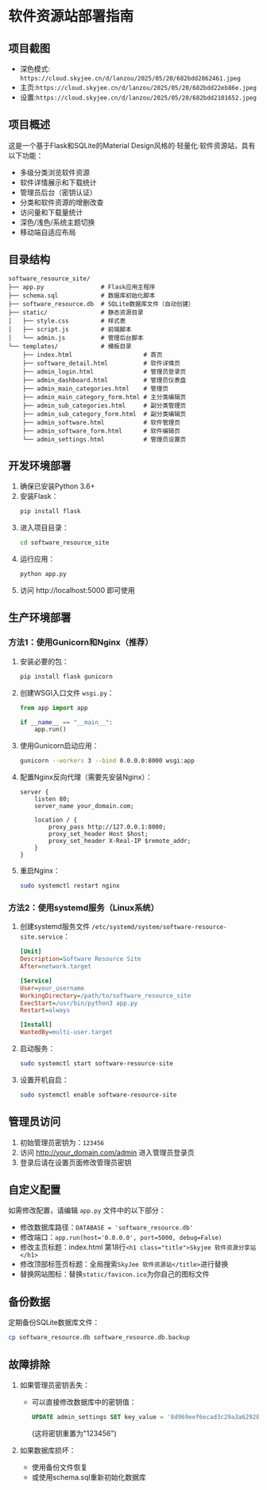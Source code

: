 # 软件资源站部署指南
## 项目截图
- 深色模式: `https://cloud.skyjee.cn/d/lanzou/2025/05/20/682bdd2862461.jpeg`
- 主页:`https://cloud.skyjee.cn/d/lanzou/2025/05/20/682bdd22eb86e.jpeg`
- 设置:`https://cloud.skyjee.cn/d/lanzou/2025/05/20/682bdd2101652.jpeg`
## 项目概述

这是一个基于Flask和SQLite的Material Design风格的·轻量化·软件资源站，具有以下功能：

- 多级分类浏览软件资源
- 软件详情展示和下载统计
- 管理员后台（密钥认证）
- 分类和软件资源的增删改查
- 访问量和下载量统计
- 深色/浅色/系统主题切换
- 移动端自适应布局

## 目录结构

```
software_resource_site/
├── app.py                # Flask应用主程序
├── schema.sql            # 数据库初始化脚本
├── software_resource.db  # SQLite数据库文件（自动创建）
├── static/               # 静态资源目录
│   ├── style.css         # 样式表
│   ├── script.js         # 前端脚本
│   └── admin.js          # 管理后台脚本
└── templates/            # 模板目录
    ├── index.html                    # 首页
    ├── software_detail.html          # 软件详情页
    ├── admin_login.html              # 管理员登录页
    ├── admin_dashboard.html          # 管理员仪表盘
    ├── admin_main_categories.html    # 管理页
    ├── admin_main_category_form.html # 主分类编辑页
    ├── admin_sub_categories.html     # 副分类管理页
    ├── admin_sub_category_form.html  # 副分类编辑页
    ├── admin_software.html           # 软件管理页
    ├── admin_software_form.html      # 软件编辑页
    └── admin_settings.html           # 管理员设置页
```

## 开发环境部署

1. 确保已安装Python 3.6+
2. 安装Flask：
   ```bash
   pip install flask
   ```
3. 进入项目目录：
   ```bash
   cd software_resource_site
   ```
4. 运行应用：
   ```bash
   python app.py
   ```
5. 访问 http://localhost:5000 即可使用

## 生产环境部署

### 方法1：使用Gunicorn和Nginx（推荐）

1. 安装必要的包：
   ```bash
   pip install flask gunicorn
   ```

2. 创建WSGI入口文件 `wsgi.py`：
   ```python
   from app import app
   
   if __name__ == "__main__":
       app.run()
   ```

3. 使用Gunicorn启动应用：
   ```bash
   gunicorn --workers 3 --bind 0.0.0.0:8000 wsgi:app
   ```

4. 配置Nginx反向代理（需要先安装Nginx）：
   ```nginx
   server {
       listen 80;
       server_name your_domain.com;
       
       location / {
           proxy_pass http://127.0.0.1:8000;
           proxy_set_header Host $host;
           proxy_set_header X-Real-IP $remote_addr;
       }
   }
   ```

5. 重启Nginx：
   ```bash
   sudo systemctl restart nginx
   ```

### 方法2：使用systemd服务（Linux系统）

1. 创建systemd服务文件 `/etc/systemd/system/software-resource-site.service`：
   ```ini
   [Unit]
   Description=Software Resource Site
   After=network.target
   
   [Service]
   User=your_username
   WorkingDirectory=/path/to/software_resource_site
   ExecStart=/usr/bin/python3 app.py
   Restart=always
   
   [Install]
   WantedBy=multi-user.target
   ```

2. 启动服务：
   ```bash
   sudo systemctl start software-resource-site
   ```

3. 设置开机自启：
   ```bash
   sudo systemctl enable software-resource-site
   ```

## 管理员访问

1. 初始管理员密钥为：`123456`
2. 访问 http://your_domain.com/admin 进入管理员登录页
3. 登录后请在设置页面修改管理员密钥

## 自定义配置

如需修改配置，请编辑 `app.py` 文件中的以下部分：

- 修改数据库路径：`DATABASE = 'software_resource.db'`
- 修改端口：`app.run(host='0.0.0.0', port=5000, debug=False)`
- 修改主页标题：index.html 第18行`<h1 class="title">Skyjee 软件资源分享站</h1>`
- 修改顶部标签页标题：全局搜索`SkyJee 软件资源站</title>`进行替换
- 替换网站图标：替换`static/favicon.ico`为你自己的图标文件
## 备份数据

定期备份SQLite数据库文件：
```bash
cp software_resource.db software_resource.db.backup
```

## 故障排除

1. 如果管理员密钥丢失：
   - 可以直接修改数据库中的密钥值：
     ```sql
     UPDATE admin_settings SET key_value = '8d969eef6ecad3c29a3a629280e686cf0c3f5d5a86aff3ca12020c923adc6c92' WHERE key_name = 'admin_key';
     ```
     (这将密钥重置为"123456")

2. 如果数据库损坏：
   - 使用备份文件恢复
   - 或使用schema.sql重新初始化数据库
